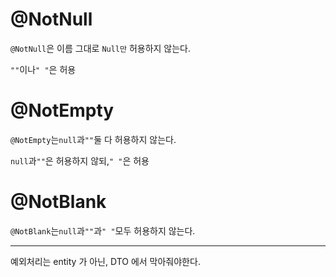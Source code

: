 # ****@NotNull****

`@NotNull`은 이름 그대로 `Null만` 허용하지 않는다.

`""`이나`" "`은 허용

# ****@NotEmpty****

`@NotEmpty`는`null`과`""`둘 다 허용하지 않는다.

`null`과`""`은 허용하지 않되,`" "`은 허용

# ****@NotBlank****

`@NotBlank`는`null`과`""`과`" "`모두 허용하지 않는다.

---

예외처리는 entity 가 아닌, DTO 에서 막아줘야한다.